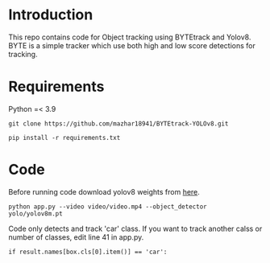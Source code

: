 # Introduction
This repo contains code for Object tracking using BYTEtrack and Yolov8. BYTE is a simple tracker which use both high and 
low score detections for tracking.

# Requirements
Python =< 3.9
```
git clone https://github.com/mazhar18941/BYTEtrack-YOLOv8.git
```
```
pip install -r requirements.txt
```

# Code
Before running code download yolov8 weights from [here](https://docs.ultralytics.com/models/yolov8/#supported-tasks-and-modes).
```
python app.py --video video/video.mp4 --object_detector yolo/yolov8m.pt
```
Code only detects and track 'car' class. If you want to track another calss or number of classes, edit line 41 in app.py.

```
if result.names[box.cls[0].item()] == 'car':
```
